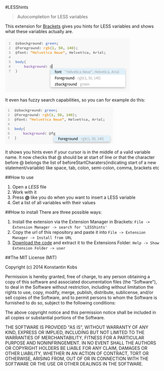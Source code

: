 #LESShints
> Autocompletion for LESS variables

This extension for [Brackets](http://brackets.io) gives you hints for LESS variables and shows what these variables actually are.

![screenshot](screenshots/screenshot1.png)

It even has fuzzy search capabilities, so you can for example do this:

![screenshot](screenshots/screenshot2.png)

It shows you hints even if your cursor is in the middle of a valid variable name. It now checks that @ should be at start of line or that the character before @ belongs the list of beforeStartCharaters(indicating start of a new statement/variable) like space, tab, colon, semi-colon, comma, brackets etc

##How to use

1. Open a *LESS* file
2. Work with it
3. Press **@** like you do when you want to insert a LESS variable
4. Get a list of all variables with their values

##How to install
There are three possible ways:

1. Install the extension via the Extension Manager in Brackets: ```File -> Extension Manager -> search for 'LESShints'```
2. Copy the url of this repository and paste it into ```File -> Extension Manager -> Install from URL```
3. [Download the code](https://github.com/konstantinkobs/brackets-LESShints/archive/master.zip) and extract it to the Extensions Folder: ```Help -> Show Extension Folder -> user```

##The MIT License (MIT)

Copyright (c) 2014 Konstantin Kobs

Permission is hereby granted, free of charge, to any person obtaining a copy
of this software and associated documentation files (the "Software"), to deal
in the Software without restriction, including without limitation the rights
to use, copy, modify, merge, publish, distribute, sublicense, and/or sell
copies of the Software, and to permit persons to whom the Software is
furnished to do so, subject to the following conditions:

The above copyright notice and this permission notice shall be included in
all copies or substantial portions of the Software.

THE SOFTWARE IS PROVIDED "AS IS", WITHOUT WARRANTY OF ANY KIND, EXPRESS OR
IMPLIED, INCLUDING BUT NOT LIMITED TO THE WARRANTIES OF MERCHANTABILITY,
FITNESS FOR A PARTICULAR PURPOSE AND NONINFRINGEMENT. IN NO EVENT SHALL THE
AUTHORS OR COPYRIGHT HOLDERS BE LIABLE FOR ANY CLAIM, DAMAGES OR OTHER
LIABILITY, WHETHER IN AN ACTION OF CONTRACT, TORT OR OTHERWISE, ARISING FROM,
OUT OF OR IN CONNECTION WITH THE SOFTWARE OR THE USE OR OTHER DEALINGS IN
THE SOFTWARE.
